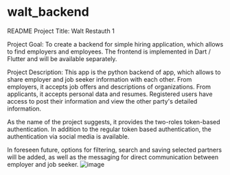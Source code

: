 # walt_backend

README
Project Title: Walt Restauth 1

Project Goal: To create a backend for simple hiring application, which allows to find employers and employees. The frontend is implemented in Dart / Flutter and will be available separately.

Project Description:
This app is the python backend of app, which allows to share employer and job seeker information with each other. From employers, it accepts job offers and descriptions of organizations. From applicants, it accepts personal data and resumes. Registered users have access to post their information and view the other party's detailed information.

As the name of the project suggests, it provides the two-roles token-based authentication. In addition to the regular token based authentication, the authentication via social media is available.

In foreseen future, options for filtering, search and saving selected partners will be added, as well as the messaging for direct communication between employer and job seeker.
![image](https://github.com/kotrotko/walt_backend/assets/28488170/78cf28fe-fbe8-45bf-9ffa-c2b59d091e1c)
